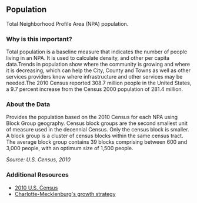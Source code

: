 ## Population
Total Neighborhood Profile Area (NPA) population.

### Why is this important?
Total population is a baseline measure that indicates the number of people living in an NPA.   It is used to calculate density, and other per capita data.Trends in population show where the community is growing and where it is decreasing, which can help the City, County and Towns as well as other services providers know where infrastructure and other services may be needed.The 2010 Census reported 308.7 million people in the United States, a 9.7 percent increase from the Census 2000 population of 281.4 million.

### About the Data
Provides the population based on the 2010 Census for each NPA using Block Group geography. Census block groups are the second smallest unit of measure used in the decennial Census. Only the census block is smaller. A block group is a cluster of census blocks within the same census tract. The average block group contains 39 blocks comprising between 600 and 3,000 people, with an optimum size of 1,500 people.

_Source: U.S. Census, 2010_

### Additional Resources
+ [2010 U.S. Census](http://www.census.gov/2010census/data/)
+ [Charlotte-Mecklenburg's growth strategy](http://charmeck.org/city/charlotte/growthstrategy/Pages/default.aspx)
